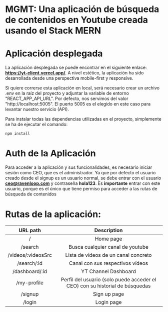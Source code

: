 # MGMT: Una aplicación de búsqueda de contenidos en Youtube creada usando el Stack MERN

# Aplicación desplegada

La aplicación desplegada se puede encontrar en el siguiente enlace: **https://yt-client.vercel.app/**. A nivel estético, la aplicación ha sido desarrollada desde una perspectiva mobile-first y responsive. 

Si quiere correrse esta aplicación en local, será necesario crear un archivo .env en la raíz del proyecto y adjuntar la variable de entorno "REACT_APP_API_URL". Por defecto, nos servimos del valor "http://localhost:5005". El puerto 5005 es el elegido en este caso para levantar nuestro servicio (API). 

Para instalar todas las dependencias utilizadas en el proyecto, simplemente se ha de ejecutar el comando:
```
npm install
```
# Auth de la Aplicación

Para acceder a la aplicación y sus funcionalidades, es necesario iniciar sesión como CEO, que es el administrador. Ya que por defecto el usuario creado desde el signup es un usuario normal, se debe entrar con el usuario **ceo@ravenloop.com** y contraseña **hola123**. Es **importante** entrar con este usuario, porque es el único que tiene permiso para acceder a las rutas de búsqueda de contenidos

# Rutas de la aplicación:

| URL path                    | Description           | 
| :--------------------------:|:---------------------:|
| /                       |  Home page            | 
| /search                      | Busca cualquier canal de youtube         |
| /videos/:videosSrc                     |  Lista de vídeos de un canal concreto         |
| /search/:id                     |  Canal con sus respectivos vídeos         |
| /dashboard/:id                      |  YT Channel Dashboard          |
| /my-profile                 |  Perfil del usuario (solo puede acceder el CEO) con su historial de búsquedas     |
| /signup                   |  Sign up page         |
| /login                      |  Login page          |
